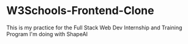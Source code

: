 # W3Schools-Frontend-Clone

This is my practice for the Full Stack Web Dev Internship and Training Program I'm doing with ShapeAI
